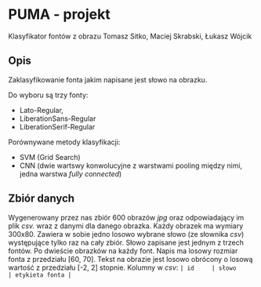 # PUMA - projekt

Klasyfikator fontów z obrazu
Tomasz Sitko, Maciej Skrabski, Łukasz Wójcik

## Opis

Zaklasyfikowanie fonta jakim napisane jest słowo na obrazku.

Do wyboru są trzy fonty:
- Lato-Regular,
- LiberationSans-Regular
- LiberationSerif-Regular

Porównywane metody klasyfikacji:

- SVM (Grid Search)
- CNN (dwie wartswy konwolucyjne z warstwami pooling między nimi, jedna warstwa _fully connected_)

## Zbiór danych

Wygenerowany przez nas zbiór 600 obrazów _jpg_ oraz odpowiadający im plik _csv._ wraz z danymi dla danego obrazka. Każdy obrazek ma wymiary 300x80. Zawiera w sobie jedno losowo wybrane słowo (ze słownika _csv_) występujące tylko raz na cały zbiór. Słowo zapisane jest jednym z trzech fontów. Po dwieście obrazków na każdy font. Napis ma losowy rozmiar fonta z przedziału [60, 70]. Tekst na obrazie jest losowo obrócony o losową wartość z przedziału [-2, 2] stopnie. Kolumny w _csv_:
` | id     | słowo     | etykieta fonta | `
